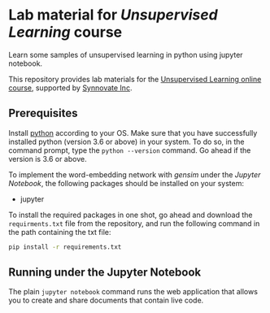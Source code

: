 # Lab material for *Unsupervised Learning* course
Learn some samples of unsupervised learning in python using jupyter notebook.

This repository provides lab materials for the [Unsupervised Learning online course](http://edu.synnovateinc.com/courses/ai-ml-2/), 
supported by [Synnovate Inc](http://synnovateinc.com/). 

## Prerequisites

Install [python](http://www.python.org) according to your OS.
Make sure that you have successfully installed python (version 3.6 or above) in your system.
To do so, in the command prompt, type the `python --version` command. Go ahead if the version is 3.6 or above.
 
To implement the word-embedding network with *gensim* under the *Jupyter Notebook*, 
the following packages should be installed on your system:

* jupyter

To install the required packages in one shot, go ahead and download the `requirments.txt` 
file from the repository, and run the following command in the path containing the txt file:

```bash
pip install -r requirements.txt
```

## Running under the Jupyter Notebook

The plain `jupyter notebook` command runs the web application that allows you to create 
and share documents that contain live code. 
